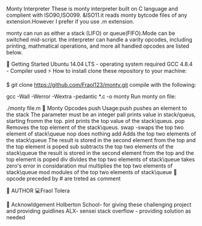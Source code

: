 Monty Interpreter
These is monty interpreter built on C language and complient with ISO90,ISO099. &ISO11.it reads monty bytcode files of any extension.However I prefer if you use .m extension.

monty can run as either a stack (LIFO) or queue(FIFO).Mode can be switched mid-script. the interpreter can handle a varity opcodes, including printing, mathmatical operations, and more all handled opcodes are listed below.

🏃 Getting Started
Ubuntu 14.04 LTS - operating system required
GCC 4.8.4 - Compiler used
⚡ How to install
clone these repository to your machine:

$ git clone https://github.com/Fraol123/monty.git
compile with the following:

gcc -Wall -Werror -Wextra -pedantic *.c -o monty
Run monty on file:

./monty file.m
🔧 Monty Opcodes
push
Usage:push <int>
pushes an element to the stack
The parameter <int> must be an integer
pall
prints value in stack/queus, starting fromm the top.
pint
prints the top value of the stack\queus.
pop
Removes the top element of the stack\queus.
swap -swaps the top two element of stack\queue
nop
does nothing
add
Adds the top two elements of the stack\queue
The result is stored in the second element from the top and the top element is poped
sub
subtracts the top two elements of the stack\queue
the result is stored in the second element from the top and the top element is poped
div
divides the top two elements of stack\queue
takes zero's error in considaration
mul
multiplies the top two elements of stack\queue
mod
modules of the top two elements of stack\queue
📮 opcode preceded by # are treted as comment

📘 AUTHOR
💻Fraol Tolera

🎺 Acknowldgement
Holberton School- for giving these challenging project and providing guidlines
ALX- sensei
stack overflow - providing solution as needed
